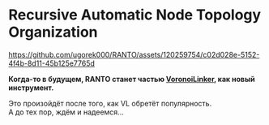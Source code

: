 # Recursive Automatic Node Topology Organization

https://github.com/ugorek000/RANTO/assets/120259754/c02d028e-5152-4f4b-8d11-45b125e7765d

**Когда-то в будущем, RANTO станет частью [VoronoiLinker](https://github.com/ugorek000/VoronoiLinker), как новый инструмент.** 

Это произойдёт после того, как VL обретёт популярность.  
А до тех пор, ждём и надеемся...
